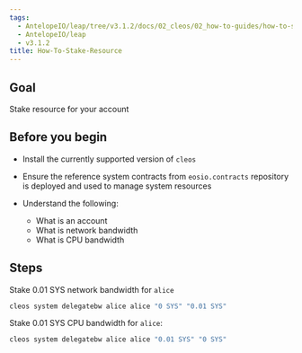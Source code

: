 ```yaml
---
tags:
  - AntelopeIO/leap/tree/v3.1.2/docs/02_cleos/02_how-to-guides/how-to-stake-resource.md
  - AntelopeIO/leap
  - v3.1.2
title: How-To-Stake-Resource
---
```

## Goal

Stake resource for your account

## Before you begin

* Install the currently supported version of `cleos`

* Ensure the reference system contracts from `eosio.contracts` repository is deployed and used to manage system resources

* Understand the following:
  * What is an account
  * What is network bandwidth
  * What is CPU bandwidth

## Steps

Stake 0.01 SYS network bandwidth for `alice`

```sh
cleos system delegatebw alice alice "0 SYS" "0.01 SYS"
```

Stake 0.01 SYS CPU bandwidth for `alice`:

```sh
cleos system delegatebw alice alice "0.01 SYS" "0 SYS"
```

